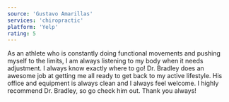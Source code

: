 ```yaml
---
source: 'Gustavo Amarillas'
services: 'chiropractic'
platform: 'Yelp'
rating: 5
---
```


As an athlete who is constantly doing functional movements and pushing myself to the limits, I am always listening to my body when it needs adjustment. I always know exactly where to go! Dr. Bradley does an awesome job at getting me all ready to get back to my active lifestyle. His office and equipment is always clean and I always feel welcome. I highly recommend Dr. Bradley, so go check him out. Thank you always!

